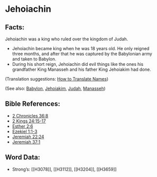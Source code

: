 # Jehoiachin

## Facts:

Jehoiachin was a king who ruled over the kingdom of Judah.

* Jehoiachin became king when he was 18 years old. He only reigned three months, and after that he was captured by the Babylonian army and taken to Babylon.
* During his short reign, Jehoiachin did evil things like the ones his grandfather King Manasseh and his father King Jehoiakim had done.

(Translation suggestions: [How to Translate Names](../../translate/translate-names))

(See also: [Babylon](../names/babylon.md), [Jehoiakim](../names/jehoiakim.md), [Judah](../names/kingdomofjudah.md), [Manasseh](../names/manasseh.md))

## Bible References:

* [2 Chronicles 36:8](rc://en/tn/help/2ch/36/08)
* [2 Kings 24:15-17](rc://en/tn/help/2ki/24/15)
* [Esther 2:6](rc://en/tn/help/est/02/06)
* [Ezekiel 1:1-3](rc://en/tn/help/ezk/01/01)
* [Jeremiah 22:24](rc://en/tn/help/jer/22/24)
* [Jeremiah 37:1](rc://en/tn/help/jer/37/01)

## Word Data:

* Strong’s: [[H3078]], [[H3112]], [[H3204]], [[H3659]]
